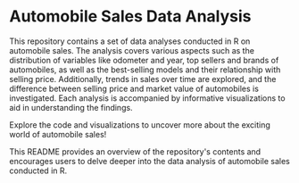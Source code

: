 # Automobile Sales Data Analysis
This repository contains a set of data analyses conducted in R on automobile sales. The analysis covers various aspects such as the distribution of variables like odometer and year, top sellers and brands of automobiles, as well as the best-selling models and their relationship with selling price. Additionally, trends in sales over time are explored, and the difference between selling price and market value of automobiles is investigated. Each analysis is accompanied by informative visualizations to aid in understanding the findings.

Explore the code and visualizations to uncover more about the exciting world of automobile sales!

This README provides an overview of the repository's contents and encourages users to delve deeper into the data analysis of automobile sales conducted in R.
